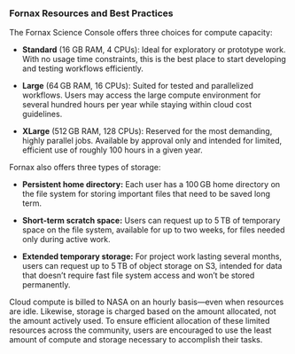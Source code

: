 ### Fornax Resources and Best Practices

The Fornax Science Console offers three choices for compute capacity:

- **Standard** (16 GB RAM, 4 CPUs): Ideal for exploratory or prototype work. With no usage time constraints, this is the best place to start developing and testing workflows efficiently.

- **Large** (64 GB RAM, 16 CPUs): Suited for tested and parallelized workflows. Users may access the large compute environment for several hundred hours per year while staying within cloud cost guidelines.

- **XLarge** (512 GB RAM, 128 CPUs): Reserved for the most demanding, highly parallel jobs. Available by approval only and intended for limited, efficient use of roughly 100 hours in a given year.

Fornax also offers three types of storage:

- **Persistent home directory:** Each user has a 100 GB home directory on the file system for storing important files that need to be saved long term.

- **Short-term scratch space:** Users can request up to 5 TB of temporary space on the file system, available for up to two weeks, for files needed only during active work.

- **Extended temporary storage:** For project work lasting several months, users can request up to 5 TB of object storage on S3, intended for data that doesn’t require fast file system access and won’t be stored permanently.

Cloud compute is billed to NASA on an hourly basis—even when resources are idle. Likewise, storage is charged based on the amount allocated, not the amount actively used. To ensure efficient allocation of these limited resources across the community, users are encouraged to use the least amount of compute and storage necessary to accomplish their tasks.



